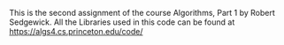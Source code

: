 This is the second assignment of the course Algorithms, Part 1 by Robert Sedgewick. 
All the Libraries used in this code can be found at https://algs4.cs.princeton.edu/code/
